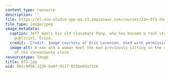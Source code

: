 ```yaml
---
content_type: resource
description: ''
file: https://ol-ocw-studio-app-qa.s3.amazonaws.com/courses/21m-873-theater-arts-topics-suburbia-january-iap-2008/9bcc945622268a0f9127025be0da7310_071.jpg
file_type: image/jpeg
image_metadata:
  caption: Jeff meets his old classmate Pony, who has become a rock star, and Pony's
    publicist, Erica.
  credit: 'Credit: Image courtesy of Eric Levenson. Used with permission.'
  image-alt: A man and a woman meet the man previously sitting on the curb in front
    of the convenience store.
resourcetype: Image
title: 071.jpg
uid: 9bcc9456-2226-8a0f-9127-025be0da7310
---
```

